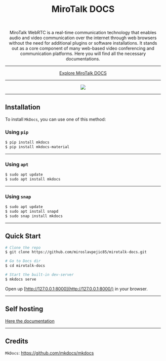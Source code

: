 <h1 align="center">MiroTalk DOCS</h1>

<br />

<p align="center">MiroTalk WebRTC is a real-time communication technology that enables audio and video communication over the internet through web browsers without the need for additional plugins or software installations. It stands out as a core component of many web-based video conferencing and communication platforms. Here you will find all the necessary documentations.</p>

<hr />

<p align="center">
    <a href="https://docs.mirotalk.com">Explore MiroTalk DOCS</a>
</p>

<hr />

<p align="center">
    <a href="https://docs.mirotalk.com"><img src="mirotalk.gif"></a>
</p>

<hr />

## Installation

To install `MkDocs`, you can use one of this method:

### Using `pip`

```bash
$ pip install mkdocs
$ pip install mkdocs-material
```

---

### Using `apt`

```bash
$ sudo apt update
$ sudo apt install mkdocs
```

---

### Using `snap`

```bash
$ sudo apt update
$ sudo apt install snapd
$ sudo snap install mkdocs
```

---

## Quick Start

```bash
# Clone the repo
$ git clone https://github.com/miroslavpejic85/mirotalk-docs.git

# Go to Docs dir
$ cd mirotalk-docs

# Start the built-in dev-server
$ mkdocs serve
```

Open up [http://127.0.0.1:8000](http://127.0.0.1:8000/) in your browser.

---

## Self hosting

[Here the documentation](./docs/docs/self-hosting.md)

---

## Credits

`MkDocs`: <https://github.com/mkdocs/mkdocs>
